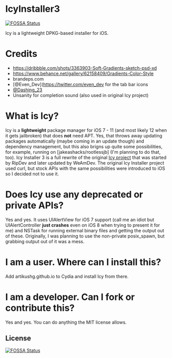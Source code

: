 # IcyInstaller3
[![FOSSA Status](https://app.fossa.io/api/projects/git%2Bgithub.com%2Filyastray777%2FIcyInstaller3.svg?type=shield)](https://app.fossa.io/projects/git%2Bgithub.com%2Filyastray777%2FIcyInstaller3?ref=badge_shield)

Icy is a lightweight DPKG-based installer for iOS.
# Credits
- https://dribbble.com/shots/3363903-Soft-Gradients-sketch-psd-xd
- https://www.behance.net/gallery/62158409/Gradients-Color-Style
- brandeps.com
- [@Even_Dev](https://twitter.com/even_dev for the tab bar icons
- [@Dashing_23](https://twitter.com/Dashing_23)
- Unsanity for completion sound (also used in original Icy project)
# What is Icy?
Icy is a **lightweight** package manager for iOS 7 - 11 (and most likely 12 when it gets jailbroken) that does **not** need APT. Yes, that throws away updating packages automatically (maybe coming in an update though) and dependency management, but this also brigns up quite some possibilities, for example, running on [jakeashacks/rootlessjb] (I'm planning to do that, too).
Icy Installer 3 is a full rewrite of the original [Icy project](https://github.com/slavikus/Icy) that was started by RipDev and later updated by WeAmDev. The original Icy Installer project used curl, but stock APIs with the same possibilities were introduced to iOS so I decided not to use it.
# Does Icy use any deprecated or private APIs?
Yes and yes. It uses UIAlertView for iOS 7 support (call me an idiot but UIAlertController **just crashes** even on iOS 8 when trying to present it for me) and NSTask for running external binary files and getting the output out of these. Originally, I was planning to use the non-private posix_spawn, but grabbing output out of it was a mess.
# I am a user. Where can I install this?
Add artikushg.github.io to Cydia and install Icy from there.
# I am a developer. Can I fork or contribute this?
Yes and yes. You can do anything the MIT license allows.


## License
[![FOSSA Status](https://app.fossa.io/api/projects/git%2Bgithub.com%2Filyastray777%2FIcyInstaller3.svg?type=large)](https://app.fossa.io/projects/git%2Bgithub.com%2Filyastray777%2FIcyInstaller3?ref=badge_large)
